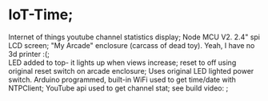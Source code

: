 # IoT-Time; 
Internet of things youtube channel statistics display; 
Node MCU V2. 2.4" spi LCD screen; 
"My Arcade" enclosure (carcass of dead toy). Yeah, I have no 3d printer :(;  
LED added to top- it lights up when views increase; 
reset to off using original reset switch on arcade enclosure; 
Uses original LED lighted power switch. Arduino programmed, built-in WiFi used to get time/date with NTPClient; 
YouTube api used to get channel stat; 
see build video: ; 
